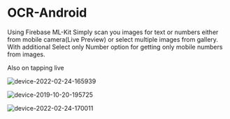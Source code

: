 # OCR-Android
Using Firebase ML-Kit
Simply scan you images for text or numbers either from mobile camera(Live Preview) or select multiple images from gallery.
With additional Select only Number option for getting only mobile numbers from images.

Also on tapping live 

![device-2022-02-24-165939](https://user-images.githubusercontent.com/28349518/155520087-8a94bf8f-4d30-4009-b292-97d8da0e8e0e.png)


![device-2019-10-20-195725](https://user-images.githubusercontent.com/28349518/67161449-1e342300-f374-11e9-88a6-892c5f5e6c86.png)


![device-2022-02-24-170011](https://user-images.githubusercontent.com/28349518/155520362-1a9a0f5b-9f8a-4003-8fff-b2ac428d3703.png)
